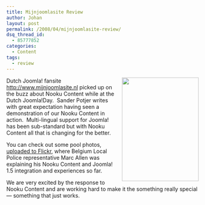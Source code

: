 ```yaml
---
title: Mijnjoomlasite Review
author: Johan
layout: post
permalink: /2008/04/mijnjoomlasite-review/
dsq_thread_id:
  - 85777852
categories:
  - Content
tags:
  - review
---
```

<img style="margin-left: 16px;" src="http://farm6.static.flickr.com/5302/5668682169_d8985122ba_o.jpg" alt="" width="201" height="271" align="right" />Dutch Joomla! fansite <a onclick="window.open(this.getAttribute('href'),'Joomlatools Buzz');return false;" href="http://www.mijnjoomlasite.nl/blog/394-nooku-de-nieuwe-vertaaloplossing.html" target="_blank">http://www.mijnjoomlasite.nl</a> picked up on the buzz about Nooku Content while at the Dutch Joomla!Day.  Sander Potjer writes with great expectation having seen a demonstration of our Nooku Content in action.  Multi-lingual support for Joomla! has been sub-standard but with Nooku Content all that is changing for the better.

You can check out some pool photos, <a onclick="window.open(this.getAttribute('href'),'Joomlatools Buzz');return false;" href="http://209.85.135.104/translate_c?hl=nl&langpair=nl%7Cen&u=http://flickr.com/photos/joomlatools/2393933427/in/set-72157603509480565/" target="_blank">uploaded to Flickr</a>, where Belgium Local Police representative Marc Allen was explaining his Nooku Content and Joomla! 1.5 integration and experiences so far.

We are very excited by the response to Nooku Content and are working hard to make it the something really special — something that just works.

<!--more-->
